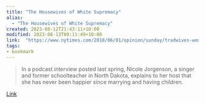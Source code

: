 ```yaml
---
title: "The Housewives of White Supremacy"
alias:
  - "The Housewives of White Supremacy"
created: 2023-08-12T21:43:11+10:00
modified: 2023-08-13T00:11:49+10:00
link:  "https://www.nytimes.com/2018/06/01/opinion/sunday/tradwives-women-alt-right.html"
tags:
- bookmark
---
```


> In a podcast interview posted last spring, Nicole Jorgenson, a singer and former schoolteacher in North Dakota, explains to her host that she has never been happier since marrying and having children.

[Link](https://www.nytimes.com/2018/06/01/opinion/sunday/tradwives-women-alt-right.html)